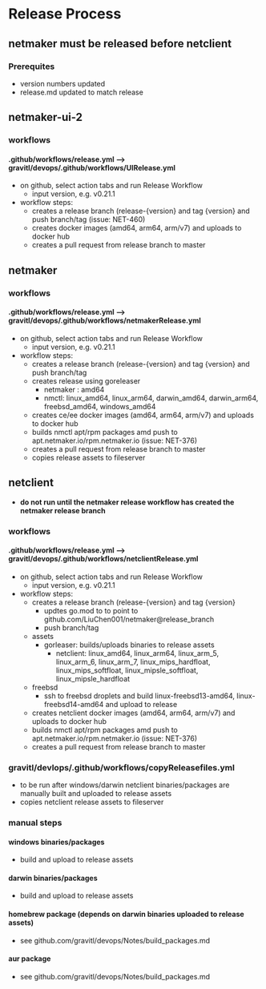 # Release Process
## netmaker must be released before netclient
### Prerequites
- version numbers updated
- release.md updated to match release
## netmaker-ui-2
### workflows
#### .github/workflows/release.yml --> gravitl/devops/.github/workflows/UIRelease.yml
* on github, select action tabs and run Release Workflow 
  * input version, e.g. v0.21.1
* workflow steps:
  * creates a release branch (release-{version} and tag {version} and push branch/tag (issue: NET-460)
  * creates docker images (amd64, arm64, arm/v7) and uploads to docker hub
  * creates a pull request from release branch to master
## netmaker
### workflows
#### .github/workflows/release.yml --> gravitl/devops/.github/workflows/netmakerRelease.yml
* on github, select action tabs and run Release Workflow 
  * input version, e.g. v0.21.1
* workflow steps:
  * creates a release branch (release-{version} and tag {version} and push branch/tag
  * creates release using goreleaser
    * netmaker : amd64
    * nmctl: linux_amd64, linux_arm64, darwin_amd64, darwin_arm64, freebsd_amd64, windows_amd64
  * creates ce/ee docker images (amd64, arm64, arm/v7) and uploads to docker hub
  * builds nmctl apt/rpm packages amd push to apt.netmaker.io/rpm.netmaker.io (issue: NET-376)
  * creates a pull request from release branch to master
  * copies release assets to fileserver
## netclient
* **do not run until the netmaker release workflow has created the netmaker release branch**
### workflows
#### .github/workflows/release.yml --> gravitl/devops/.github/workflows/netclientRelease.yml
* on github, select action tabs and run Release Workflow 
  * input version, e.g. v0.21.1
* workflow steps:
  * creates a release branch (release-{version} and tag {version}
    * updtes go.mod to to point to github.com/LiuChen001/netmaker@release_branch
    * push branch/tag
  * assets
    * gorleaser: builds/uploads binaries to release assets
      * netclient: linux_amd64, linux_arm64, linux_arm_5, linux_arm_6, linux_arm_7, linux_mips_hardfloat, linux_mips_softfloat, linux_mipsle_softfloat, linux_mipsle_hardfloat
  * freebsd
    * ssh to freebsd droplets and build linux-freebsd13-amd64, linux-freebsd14-amd64 and upload to release
  * creates netclient docker images (amd64, arm64, arm/v7) and uploads to docker hub
  * builds nmctl apt/rpm packages amd push to apt.netmaker.io/rpm.netmaker.io (issue: NET-376)
  * creates a pull request from release branch to master
### gravitl/devlops/.github/workflows/copyReleasefiles.yml 
* to be run after windows/darwin netclient binaries/packages are manually built and uploaded to release assets
* copies netclient release assets to fileserver
### manual steps
#### windows binaries/packages
* build and upload to release assets
#### darwin binaries/packages
* build and upload to release assets
#### homebrew package (depends on darwin binaries uploaded to release assets)
* see github.com/gravitl/devops/Notes/build_packages.md
#### aur package
* see github.com/gravitl/devops/Notes/build_packages.md
